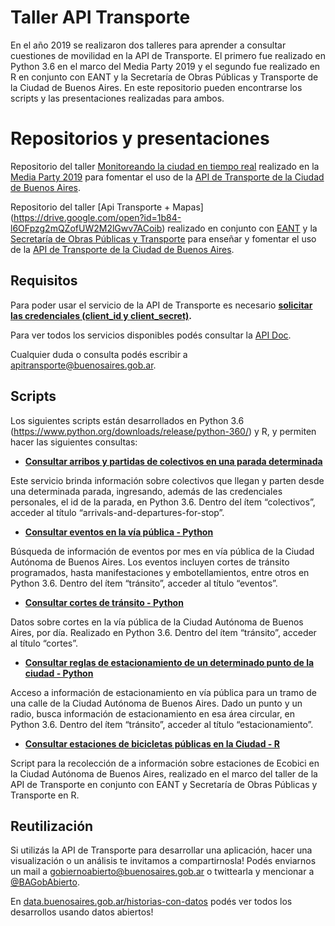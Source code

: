 # Taller API Transporte

En el año 2019 se realizaron dos talleres para aprender a consultar cuestiones de movilidad en la API de Transporte. 
El primero fue realizado en Python 3.6 en el marco del Media Party 2019 y el segundo fue realizado en R en conjunto con EANT y la Secretaría de Obras Públicas y Transporte de la Ciudad de Buenos Aires. 
En este repositorio pueden encontrarse los scripts y las presentaciones realizadas para ambos. 

# Repositorios y presentaciones

Repositorio del taller [Monitoreando la ciudad en tiempo real](https://docs.google.com/presentation/d/1IFS0DU3VdWO9ZgTIrKbabCRSRQ66XpRI8GqBGYtz01E/edit?usp=sharing) realizado en la [Media Party 2019](https://mediaparty.info/) para fomentar el uso de la [API de Transporte de la Ciudad de Buenos Aires](https://www.buenosaires.gob.ar/desarrollourbano/transporte/apitransporte).

Repositorio del taller [Api Transporte + Mapas] (https://drive.google.com/open?id=1b84-l6OFpzg2mQZofUW2M2lGwv7ACoib) realizado en conjunto con [EANT](https://eant.tech/home) y la [Secretaría de Obras Públicas y Transporte](https://www.buenosaires.gob.ar/movilidad) para enseñar y fomentar el uso de la [API de Transporte de la Ciudad de Buenos Aires](https://www.buenosaires.gob.ar/desarrollourbano/transporte/apitransporte).

## Requisitos

Para poder usar el servicio de la API de Transporte es necesario **[solicitar las credenciales (client_id y client_secret)](https://www.buenosaires.gob.ar/form/formulario-de-registro-api-transporte).**

Para ver todos los servicios disponibles podés consultar la [API Doc](https://www.buenosaires.gob.ar/desarrollourbano/transporte/apitransporte/api-doc).

Cualquier duda o consulta podés escribir a [apitransporte@buenosaires.gob.ar](mailto:apitransporte@buenosaires.gob.ar).

## Scripts
Los siguientes scripts están desarrollados en Python 3.6 (https://www.python.org/downloads/release/python-360/) y R, y permiten hacer las siguientes consultas:

* **[Consultar arribos y partidas de colectivos en una parada determinada](https://github.com/datosgcba/taller-api-transporte/blob/master/colectivos-arribos-partidas.ipynb)**

Este servicio brinda información sobre colectivos que llegan y parten desde una determinada parada, ingresando, además de las credenciales personales, el id de la parada, en Python 3.6. 
Dentro del ítem “colectivos”, acceder al título “arrivals-and-departures-for-stop”.


* **[Consultar eventos en la vía pública - Python](https://github.com/datosgcba/taller-api-transporte/blob/master/eventos.ipynb)**

Búsqueda de información de eventos por mes en vía pública de la Ciudad Autónoma de Buenos Aires. Los eventos incluyen cortes de tránsito programados, hasta manifestaciones y embotellamientos, entre otros en Python 3.6. 
Dentro del ítem “tránsito”, acceder al título “eventos”.


* **[Consultar cortes de tránsito - Python](https://github.com/datosgcba/taller-api-transporte/blob/master/cortes.ipynb)**

Datos sobre cortes en la vía pública de la Ciudad Autónoma de Buenos Aires, por día. Realizado en Python 3.6.
Dentro del ítem “tránsito”, acceder al título “cortes”.


* **[Consultar  reglas de estacionamiento de un determinado punto de la ciudad - Python](https://github.com/datosgcba/taller-api-transporte/blob/master/estacionamiento.ipynb)**

Acceso a información de estacionamiento en vía pública para un tramo de una calle de la Ciudad Autónoma de Buenos Aires. Dado un punto y un radio, busca información de estacionamiento en esa área circular, en Python 3.6.
Dentro del ítem “tránsito”, acceder al título “estacionamiento”.

* **[Consultar estaciones de bicicletas públicas en la Ciudad - R](https://github.com/datosgcba/taller-api-transporte/blob/master/Estaciones_bicicletas_publicas.Rmd)**

Script para la recolección de a información sobre estaciones de Ecobici en la Ciudad Autónoma de Buenos Aires, realizado en el marco del taller de la API de Transporte en conjunto con EANT y Secretaría de Obras Públicas y Transporte en R. 


## Reutilización

Si utilizás la API de Transporte para desarrollar una aplicación, hacer una visualización o un análisis te invitamos a compartirnosla!
Podés enviarnos un mail a [gobiernoabierto@buenosaires.gob.ar](mailto:gobiernoabierto@buenosaires.gob.ar) o twittearla y mencionar a [@BAGobAbierto](https://twitter.com/BAGobAbierto).

En [data.buenosaires.gob.ar/historias-con-datos](https://data.buenosaires.gob.ar/historias-con-datos) podés ver todos los desarrollos usando datos abiertos!

